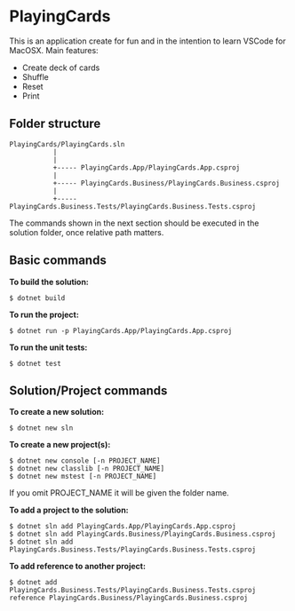 # PlayingCards

This is an application create for fun and in the intention to learn VSCode for MacOSX.
Main features:
- Create deck of cards
- Shuffle
- Reset
- Print


## Folder structure
```
PlayingCards/PlayingCards.sln
           |
           |
           +----- PlayingCards.App/PlayingCards.App.csproj
           |
           +----- PlayingCards.Business/PlayingCards.Business.csproj
           |
           +----- PlayingCards.Business.Tests/PlayingCards.Business.Tests.csproj

```
The commands shown in the next section should be executed in the solution folder, once relative path matters.

## Basic commands

**To build the solution:**
```
$ dotnet build
```

**To run the project:**
```
$ dotnet run -p PlayingCards.App/PlayingCards.App.csproj
```

**To run the unit tests:**
```
$ dotnet test
```


## Solution/Project commands

**To create a new solution:**
```
$ dotnet new sln
```

**To create a new project(s):**
```
$ dotnet new console [-n PROJECT_NAME]
$ dotnet new classlib [-n PROJECT_NAME]
$ dotnet new mstest [-n PROJECT_NAME]
```
If you omit PROJECT_NAME it will be given the folder name.

**To add a project to the solution:**
```
$ dotnet sln add PlayingCards.App/PlayingCards.App.csproj
$ dotnet sln add PlayingCards.Business/PlayingCards.Business.csproj
$ dotnet sln add PlayingCards.Business.Tests/PlayingCards.Business.Tests.csproj
```

**To add reference to another project:**
```
$ dotnet add PlayingCards.Business.Tests/PlayingCards.Business.Tests.csproj reference PlayingCards.Business/PlayingCards.Business.csproj
```



